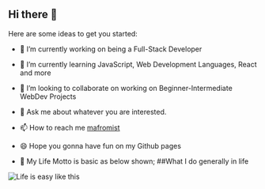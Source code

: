 ## Hi there 👋

Here are some ideas to get you started:

- 🔭 I’m currently working on being a Full-Stack Developer
- 🌱 I’m currently learning JavaScript, Web Development Languages, React and more
- 👯 I’m looking to collaborate on working on Beginner-Intermediate WebDev Projects
- 💬 Ask me about whatever you are interested.
- 📫 How to reach me [mafromist](https://twitter.com/mafromist)
- 😄 Hope you gonna have fun on my Github pages

- :pill: My Life Motto is basic as below shown;
##What I do generally in life

![Life is easy like this](https://media.giphy.com/media/4hnQDVKVARZ6w/giphy.gif)